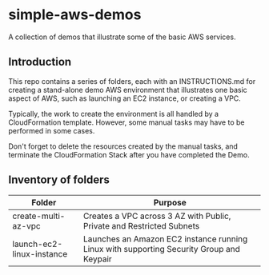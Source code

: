 # simple-aws-demos
A collection of demos that illustrate some of the basic AWS services.

## Introduction ##
This repo contains a series of folders, each with an INSTRUCTIONS.md for creating a stand-alone demo AWS environment that illustrates one basic aspect of AWS, such as launching an EC2 instance, or creating a VPC.

Typically, the work to create the environment is all handled by a CloudFormation template. 
However, some manual tasks may have to be performed in some cases.

Don't forget to delete the resources created by the manual tasks, and terminate the CloudFormation Stack after you have completed the Demo.

## Inventory of folders ##

| Folder | Purpose |
| ------ | ------- |
| create-multi-az-vpc | Creates a VPC across 3 AZ with Public, Private and Restricted Subnets |
| launch-ec2-linux-instance | Launches an Amazon EC2 instance running Linux with supporting Security Group and Keypair |
